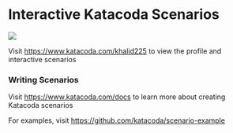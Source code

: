 # Interactive Katacoda Scenarios

[![](http://shields.katacoda.com/katacoda/khalid225/count.svg)](https://www.katacoda.com/khalid225 "Get your profile on Katacoda.com")

Visit https://www.katacoda.com/khalid225 to view the profile and interactive scenarios

### Writing Scenarios
Visit https://www.katacoda.com/docs to learn more about creating Katacoda scenarios

For examples, visit https://github.com/katacoda/scenario-example
